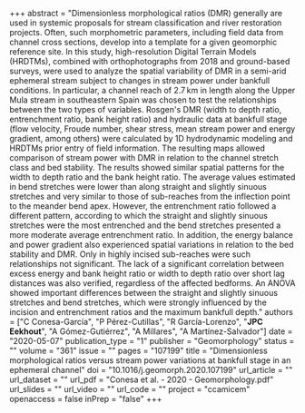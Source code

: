 +++
abstract = "Dimensionless morphological ratios (DMR) generally are used in systemic proposals for stream classification and river restoration projects. Often, such morphometric parameters, including field data from channel cross sections, develop into a template for a given geomorphic reference site. In this study, high-resolution Digital Terrain Models (HRDTMs), combined with orthophotographs from 2018 and ground-based surveys, were used to analyze the spatial variability of DMR in a semi-arid ephemeral stream subject to changes in stream power under bankfull conditions. In particular, a channel reach of 2.7 km in length along the Upper Mula stream in southeastern Spain was chosen to test the relationships between the two types of variables. Rosgen's DMR (width to depth ratio, entrenchment ratio, bank height ratio) and hydraulic data at bankfull stage (flow velocity, Froude number, shear stress, mean stream power and energy gradient, among others) were calculated by 1D hydrodynamic modeling and HRDTMs prior entry of field information. The resulting maps allowed comparison of stream power with DMR in relation to the channel stretch class and bed stability. The results showed similar spatial patterns for the width to depth ratio and the bank height ratio. The average values estimated in bend stretches were lower than along straight and slightly sinuous stretches and very similar to those of sub-reaches from the inflection point to the meander bend apex. However, the entrenchment ratio followed a different pattern, according to which the straight and slightly sinuous stretches were the most entrenched and the bend stretches presented a more moderate average entrenchment ratio. In addition, the energy balance and power gradient also experienced spatial variations in relation to the bed stability and DMR. Only in highly incised sub-reaches were such relationships not significant. The lack of a significant correlation between excess energy and bank height ratio or width to depth ratio over short lag distances was also verified, regardless of the affected bedforms. An ANOVA showed important differences between the straight and slightly sinuous stretches and bend stretches, which were strongly influenced by the incision and entrenchment ratios and the maximum bankfull depth."
authors = ["C Conesa-García", "P Pérez-Cutillas", "R García-Lorenzo", "**JPC Eekhout**", "A Gómez-Gutiérrez", "A Millares", "A Martínez-Salvador"]
date = "2020-05-07"
publication_type = "1"
publisher = "Geomorphology"
status = ""
volume = "361"
issue = ""
pages = "107199"
title = "Dimensionless morphological ratios versus stream power variations at bankfull stage in an ephemeral channel"
doi = "10.1016/j.geomorph.2020.107199"
url_article = ""
url_dataset = ""
url_pdf = "Conesa et al. - 2020 - Geomorphology.pdf"
url_slides = ""
url_video = ""
url_code = ""
project = "ccamicem"
openaccess = false
inPrep = "false"
+++


